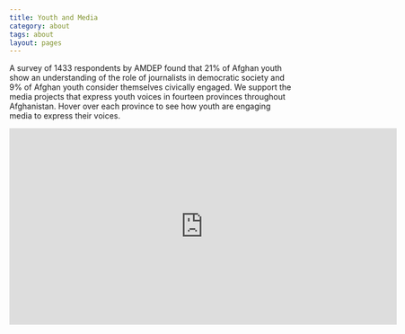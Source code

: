 ```yaml
---
title: Youth and Media
category: about
tags: about
layout: pages
---
```



A survey of 1433 respondents by AMDEP found that 21% of Afghan youth show an understanding of the role of journalists in democratic society and 9% of Afghan youth consider themselves civically engaged. We support the media projects that express youth voices in fourteen provinces throughout Afghanistan. Hover over each province to see how youth are engaging media to express their voices. 

<iframe width='690' height='350' frameBorder='0' src='http://a.tiles.mapbox.com/v3/internews-af.map-oohw44f9.html#5/33.193/72.829'> </iframe>
